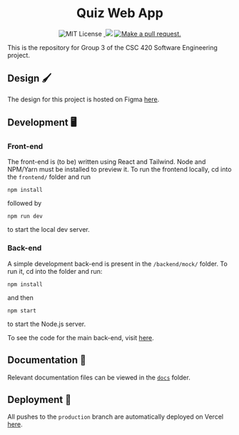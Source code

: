 <h1 align=center>Quiz Web App</h1>

<p align="center"> 
   <img src="https://img.shields.io/badge/license-MIT-blue" alt="MIT License" /> 
   <a aria-label="last commit" href="https://github.com/adebola-io/quiz-app/commits/main"> 
      <img alt="" src="https://img.shields.io/github/last-commit/adebola-io/quiz-app.svg"> 
   </a>
   <a href="https://GitHub.com/adebola-io/quiz-app"><img src="https://img.shields.io/badge/contributors-7-ee8449"/></a>
   <a href="http://makeapullrequest.com"><img src="https://img.shields.io/badge/PR(s)-welcome-brightgreen.svg?style=flat-square" alt="Make a pull request."></a>
 </p>

This is the repository for Group 3 of the CSC 420 Software Engineering project.

## Design 🖌

The design for this project is hosted on Figma [here](https://www.figma.com/file/AUoDWCLv80ZajCBgePszki/CSC-420---Project?type=design&node-id=0%3A1&mode=design&t=dHfWTuMj0kdoQkOx-1).

## Development 🖥

### Front-end 

The front-end is (to be) written using React and Tailwind. Node and NPM/Yarn must be installed to preview it. To run the frontend locally, cd into the `frontend/` folder and run

```shell
npm install
```

followed by

```shell
npm run dev
```

to start the local dev server.


### Back-end

A simple development back-end is present in the `/backend/mock/` folder. To run it, cd into the folder and run:

```
npm install
```

and then

```shell
npm start
```

to start the Node.js server.

To see the code for the main back-end, visit [here](https://github.com/Matec12/quiz-app-backend).


## Documentation 📜

Relevant documentation files can be viewed in the [`docs`](https://github.com/adebola-io/quiz-app/tree/main/docs) folder. 


## Deployment 🚀

All pushes to the `production` branch are automatically deployed on Vercel [here](http://csc420quiz.vercel.app).
